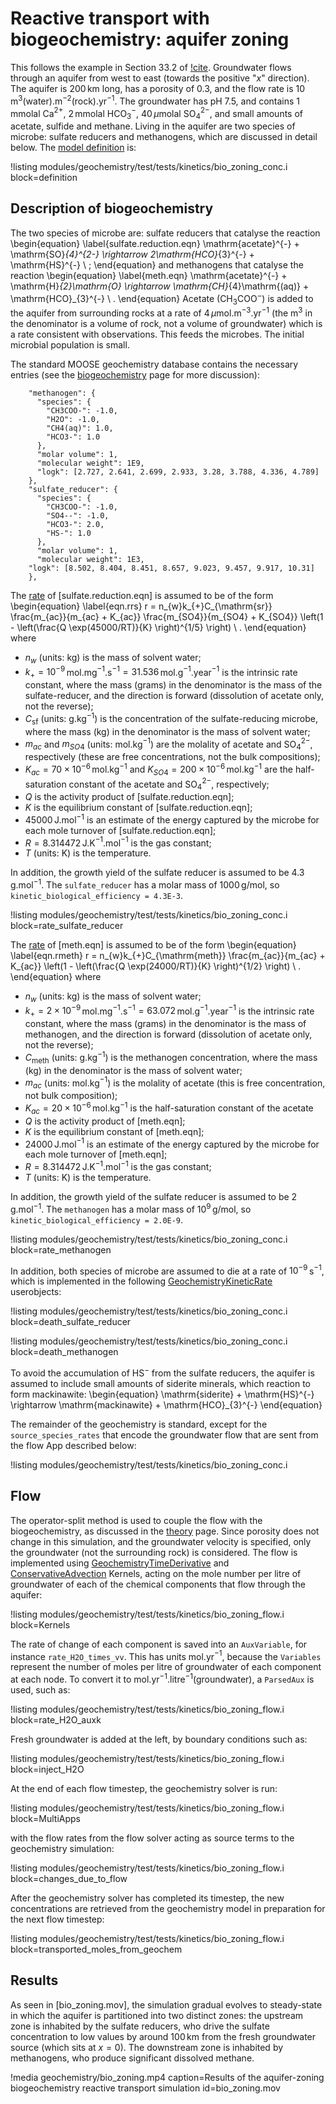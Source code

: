 # Reactive transport with biogeochemistry: aquifer zoning

This follows the example in Section 33.2 of [!cite](bethke_2007).  Groundwater flows through an aquifer from west to east (towards the positive "$x$" direction).  The aquifer is 200$\,$km long, has a porosity of 0.3, and the flow rate is 10$\,$m$^{3}$(water).m$^{-2}$(rock).yr$^{-1}$.  The groundwater has pH 7.5, and contains 1$\,$mmolal Ca$^{2+}$, 2$\,$mmolal HCO$_{3}^{-}$, 40$\,\mu$molal SO$_{4}^{2-}$, and small amounts of acetate, sulfide and methane.  Living in the aquifer are two species of microbe: sulfate reducers and methanogens, which are discussed in detail below.  The [model definition](GeochemicalModelDefinition) is:

!listing modules/geochemistry/test/tests/kinetics/bio_zoning_conc.i block=definition

## Description of biogeochemistry

The two species of microbe are: sulfate reducers that catalyse the reaction
\begin{equation}
\label{sulfate.reduction.eqn}
\mathrm{acetate}^{-} + \mathrm{SO}_{4}^{2-} \rightarrow 2\mathrm{HCO}_{3}^{-} + \mathrm{HS}^{-} \ ;
\end{equation}
and methanogens that catalyse the reaction
\begin{equation}
\label{meth.eqn}
\mathrm{acetate}^{-} + \mathrm{H}_{2}\mathrm{O} \rightarrow \mathrm{CH}_{4}\mathrm{(aq)} + \mathrm{HCO}_{3}^{-} \ .
\end{equation}
Acetate (CH$_{3}$COO$^{-}$) is added to the aquifer from surrounding rocks at a rate of $4\,\mu$mol.m$^{-3}$.yr$^{-1}$ (the m$^{3}$ in the denominator is a volume of rock, not a volume of groundwater) which is a rate consistent with observations.  This feeds the microbes.  The initial microbial population is small.

The standard MOOSE geochemistry database contains the necessary entries (see the [biogeochemistry](theory/biogeochemistry.md) page for more discussion):

```
    "methanogen": {
      "species": {
        "CH3COO-": -1.0,
        "H2O": -1.0,
        "CH4(aq)": 1.0,
        "HCO3-": 1.0
      },
      "molar volume": 1,
      "molecular weight": 1E9,
      "logk": [2.727, 2.641, 2.699, 2.933, 3.28, 3.788, 4.336, 4.789]
    },
    "sulfate_reducer": {
      "species": {
        "CH3COO-": -1.0,
        "SO4--": -1.0,
        "HCO3-": 2.0,
        "HS-": 1.0
      },
      "molar volume": 1,
      "molecular weight": 1E3,
	"logk": [8.502, 8.404, 8.451, 8.657, 9.023, 9.457, 9.917, 10.31]
    },
```

The [rate](GeochemistryKineticRate.md) of [sulfate.reduction.eqn] is assumed to be of the form
\begin{equation}
\label{eqn.rrs}
r = n_{w}k_{+}C_{\mathrm{sr}} \frac{m_{ac}}{m_{ac} + K_{ac}} \frac{m_{SO4}}{m_{SO4} + K_{SO4}} \left(1 - \left(\frac{Q \exp(45000/RT)}{K} \right)^{1/5} \right) \ .
\end{equation}
where

- $n_{w}$ (units: kg) is the mass of solvent water;
- $k_{+} = 10^{-9}\,$mol.mg$^{-1}$.s$^{-1} = 31.536\,$mol.g$^{-1}$.year$^{-1}$ is the intrinsic rate constant, where the mass (grams) in the denominator is the mass of the sulfate-reducer, and the direction is forward (dissolution of acetate only, not the reverse);
- $C_{\mathrm{sf}}$ (units: g.kg$^{-1}$) is the concentration of the sulfate-reducing microbe, where the mass (kg) in the denominator is the mass of solvent water;
- $m_{ac}$ and $m_{SO4}$ (units: mol.kg$^{-1}$) are the molality of acetate and SO$_{4}^{2-}$, respectively (these are free concentrations, not the bulk compositions);
- $K_{ac} = 70\times 10^{-6}\,$mol.kg$^{-1}$ and $K_{SO4} = 200\times 10^{-6}\,$mol.kg$^{-1}$ are the half-saturation constant of the acetate and SO$_{4}^{2-}$, respectively;
- $Q$ is the activity product of [sulfate.reduction.eqn];
- $K$ is the equilibrium constant of [sulfate.reduction.eqn];
- $45000\,$J.mol$^{-1}$ is an estimate of the energy captured by the microbe for each mole turnover of [sulfate.reduction.eqn];
- $R=8.314472\,$J.K$^{-1}$.mol$^{-1}$ is the gas constant;
- $T$ (units: K) is the temperature.

In addition, the growth yield of the sulfate reducer is assumed to be 4.3$\,$g.mol$^{-1}$.  The `sulfate_reducer` has a molar mass of 1000$\,$g/mol, so `kinetic_biological_efficiency = 4.3E-3`.

!listing modules/geochemistry/test/tests/kinetics/bio_zoning_conc.i block=rate_sulfate_reducer

The [rate](GeochemistryKineticRate.md) of [meth.eqn] is assumed to be of the form
\begin{equation}
\label{eqn.rmeth}
r = n_{w}k_{+}C_{\mathrm{meth}} \frac{m_{ac}}{m_{ac} + K_{ac}} \left(1 - \left(\frac{Q \exp(24000/RT)}{K} \right)^{1/2} \right) \ .
\end{equation}
where

- $n_{w}$ (units: kg) is the mass of solvent water;
- $k_{+} = 2\times 10^{-9}\,$mol.mg$^{-1}$.s$^{-1} = 63.072\,$mol.g$^{-1}$.year$^{-1}$ is the intrinsic rate constant, where the mass (grams) in the denominator is the mass of methanogen, and the direction is forward (dissolution of acetate only, not the reverse);
- $C_{\mathrm{meth}}$ (units: g.kg$^{-1}$) is the methanogen concentration, where the mass (kg) in the denominator is the mass of solvent water;
- $m_{ac}$ (units: mol.kg$^{-1}$) is the molality of acetate (this is free concentration, not bulk composition);
- $K_{ac} = 20\times 10^{-6}\,$mol.kg$^{-1}$ is the half-saturation constant of the acetate
- $Q$ is the activity product of [meth.eqn];
- $K$ is the equilibrium constant of [meth.eqn];
- $24000\,$J.mol$^{-1}$ is an estimate of the energy captured by the microbe for each mole turnover of [meth.eqn];
- $R=8.314472\,$J.K$^{-1}$.mol$^{-1}$ is the gas constant;
- $T$ (units: K) is the temperature.

In addition, the growth yield of the sulfate reducer is assumed to be 2$\,$g.mol$^{-1}$.  The `methanogen` has a molar mass of $10^{9}\,$g/mol, so `kinetic_biological_efficiency = 2.0E-9`.

!listing modules/geochemistry/test/tests/kinetics/bio_zoning_conc.i block=rate_methanogen

In addition, both species of microbe are assumed to die at a rate of $10^{-9}\,$s$^{-1}$, which is implemented in the following [GeochemistryKineticRate](GeochemistryKineticRate.md) userobjects:

!listing modules/geochemistry/test/tests/kinetics/bio_zoning_conc.i block=death_sulfate_reducer

!listing modules/geochemistry/test/tests/kinetics/bio_zoning_conc.i block=death_methanogen

To avoid the accumulation of HS$^{-}$ from the sulfate reducers, the aquifer is assumed to include small amounts of siderite minerals, which reaction to form mackinawite:
\begin{equation}
\mathrm{siderite} + \mathrm{HS}^{-} \rightarrow \mathrm{mackinawite} + \mathrm{HCO}_{3}^{-}
\end{equation}

The remainder of the geochemistry is standard, except for the `source_species_rates` that encode the groundwater flow that are sent from the flow App described below:

!listing modules/geochemistry/test/tests/kinetics/bio_zoning_conc.i

## Flow

The operator-split method is used to couple the flow with the biogeochemistry, as discussed in the [theory](theory/index.md) page.  Since porosity does not change in this simulation, and the groundwater velocity is specified, only the groundwater (not the surrounding rock) is considered.  The flow is implemented using [GeochemistryTimeDerivative](GeochemistryTimeDerivative.md) and [ConservativeAdvection](ConservativeAdvection.md) Kernels, acting on the mole number per litre of groundwater of each of the chemical components that flow through the aquifer:

!listing modules/geochemistry/test/tests/kinetics/bio_zoning_flow.i block=Kernels

The rate of change of each component is saved into an `AuxVariable`, for instance `rate_H2O_times_vv`.  This has units mol.yr$^{-1}$, because the `Variables` represent the number of moles per litre of groundwater of each component at each node.  To convert it to mol.yr$^{-1}$.litre$^{-1}$(groundwater), a `ParsedAux` is used, such as:

!listing modules/geochemistry/test/tests/kinetics/bio_zoning_flow.i block=rate_H2O_auxk

Fresh groundwater is added at the left, by boundary conditions such as:

!listing modules/geochemistry/test/tests/kinetics/bio_zoning_flow.i block=inject_H2O

At the end of each flow timestep, the geochemistry solver is run:

!listing modules/geochemistry/test/tests/kinetics/bio_zoning_flow.i block=MultiApps

with the flow rates from the flow solver acting as source terms to the geochemistry simulation:

!listing modules/geochemistry/test/tests/kinetics/bio_zoning_flow.i block=changes_due_to_flow

After the geochemistry solver has completed its timestep, the new concentrations are retrieved from the geochemistry model in preparation for the next flow timestep:

!listing modules/geochemistry/test/tests/kinetics/bio_zoning_flow.i block=transported_moles_from_geochem









## Results

As seen in [bio_zoning.mov], the simulation gradual evolves to steady-state in which the aquifer is partitioned into two distinct zones: the upstream zone is inhabited by the sulfate reducers, who drive the sulfate concentration to low values by around 100$\,$km from the fresh groundwater source (which sits at $x=0$).  The downstream zone is inhabited by methanogens, who produce significant dissolved methane.

!media geochemistry/bio_zoning.mp4 caption=Results of the aquifer-zoning biogeochemistry reactive transport simulation  id=bio_zoning.mov








